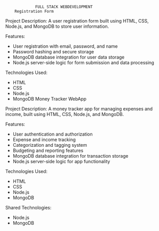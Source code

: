                  FULL STACK WEBDEVELOPMENT
        Registration Form

Project Description:
A user registration form built using HTML, CSS, Node.js, and MongoDB to store user information.

Features:

- User registration with email, password, and name
- Password hashing and secure storage
- MongoDB database integration for user data storage
- Node.js server-side logic for form submission and data processing

Technologies Used:

- HTML
- CSS
- Node.js
- MongoDB
               Money Tracker WebApp

Project Description:
A money tracker app for managing expenses and income, built using HTML, CSS, Node.js, and MongoDB.

Features:

- User authentication and authorization
- Expense and income tracking
- Categorization and tagging system
- Budgeting and reporting features
- MongoDB database integration for transaction storage
- Node.js server-side logic for app functionality

Technologies Used:

- HTML
- CSS
- Node.js
- MongoDB

Shared Technologies:

- Node.js
- MongoDB

